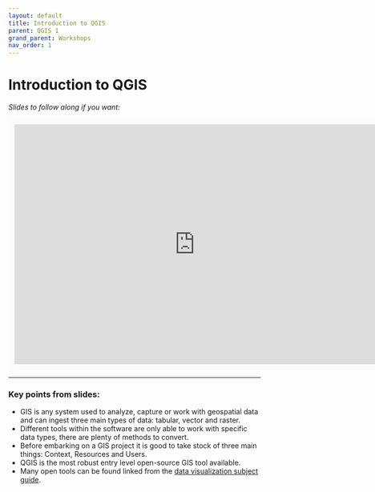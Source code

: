 ```yaml
---
layout: default
title: Introduction to QGIS
parent: QGIS 1
grand_parent: Workshops
nav_order: 1
---
```


# Introduction to QGIS

*Slides to follow along if you want:*
<br>

<iframe width="720" height="480" frameborder="0" marginheight="0" marginwidth="0" style="border:12px solid  #fcfcfc" src="https://meginwinnipeg.github.io/slides/qgis_s2021.html"></iframe>

<hr>

### Key points from slides:
- GIS is any system used to analyze, capture or work with geospatial data and can ingest three main types of data: tabular, vector and raster.  
- Different tools within the software are only able to work with specific data types, there are plenty of methods to convert.  
- Before embarking on a GIS project it is good to take stock of three main things: Context, Resources and Users.  
- QGIS is the most robust entry level open-source GIS tool available.
- Many open tools can be found linked from the [data visualization subject guide](https://libguides.lib.umanitoba.ca/viz).  

